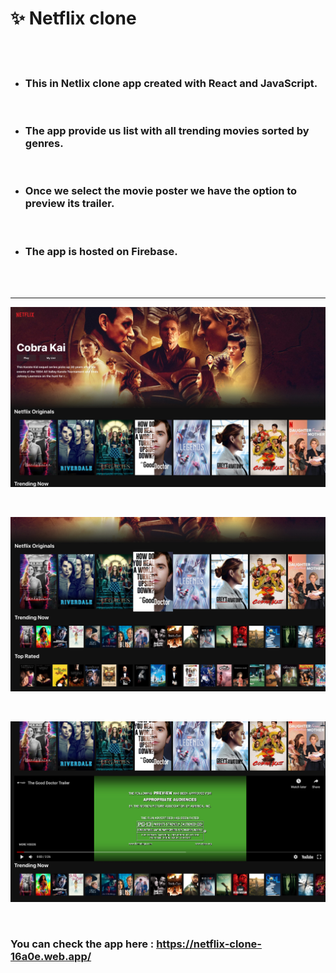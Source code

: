 # ✨ Netflix clone

</br>
</br>

* ### This in Netlix clone app created with React and JavaScript.

</br>

* ### The app provide us list with all trending movies sorted by genres.

</br>

* ### Once we select the movie poster we have the option to preview its trailer.

</br>

* ### The app is hosted on Firebase.

</br>
</br>

---

![homepage-image](././public/images/homepage.jpg)

</br>

![htrending-image](././public/images/trending-rows.jpg)

</br>

![trailer-image](././public/images/trailer-image.jpg)

</br>

### You can check the app here : https://netflix-clone-16a0e.web.app/
